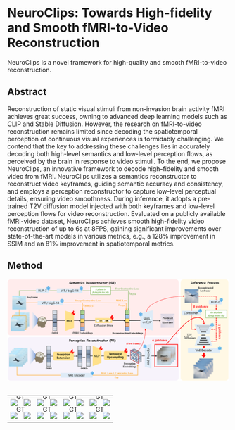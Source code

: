 # NeuroClips: Towards High-fidelity and Smooth fMRI-to-Video Reconstruction
NeuroClips is a novel framework for high-quality and smooth fMRI-to-video reconstruction. 
## Abstract
Reconstruction of static visual stimuli from non-invasion brain activity fMRI achieves great success, owning to advanced deep learning models such as CLIP and Stable Diffusion. However, the research on fMRI-to-video reconstruction remains limited since decoding the spatiotemporal perception of continuous visual experiences is formidably challenging. We contend that the key to addressing these challenges lies in accurately decoding both high-level semantics and low-level perception flows, as perceived by the brain in response to video stimuli.
To the end, we propose NeuroClips, an innovative framework to decode high-fidelity and smooth video from fMRI. NeuroClips utilizes a semantics reconstructor to reconstruct video keyframes, guiding semantic accuracy and consistency, and employs a perception reconstructor to capture low-level perceptual details, ensuring video smoothness. During inference, it adopts a pre-trained T2V diffusion model injected with both keyframes and low-level perception flows for video reconstruction.
Evaluated on a publicly available fMRI-video dataset, NeuroClips achieves smooth high-fidelity video reconstruction of up to 6s at 8FPS, gaining significant improvements over state-of-the-art models in various metrics, e.g., a 128% improvement in SSIM and an 81% improvement in spatiotemporal metrics.

## Method
![model](assets/model.png)

##
<table class="center">
      <tr style="line-height: 0">
      <td colspan="2" style="border: none; text-align: center">GT</td>
      <td colspan="2" style="border: none; text-align: center">GT</td>
      <td colspan="2" style="border: none; text-align: center">GT</td>
      <td colspan="2" style="border: none; text-align: center">GT</td>
      </tr>
      <tr>
      <td style="border: none"><img src="samples/0-a-car-is-driving-down-the-road,-8k-uhd,-dslr,.gif"></td>
      <td style="border: none"><img src="samples/93.gif"></td>
      <td style="border: none"><img src="samples/94.gif"></td>
      <td style="border: none"><img src="samples/95.gif"></td>
      <td style="border: none"><img src="samples/96.gif"></td>
      <td style="border: none"><img src="samples/108.gif"></td>
      <td style="border: none"><img src="samples/204.gif"></td>
      <td style="border: none"><img src="samples/281.gif"></td>
      </tr>
      <tr style="line-height: 0">
      <td colspan="2" style="border: none; text-align: center">GT</td>
      <td colspan="2" style="border: none; text-align: center">GT</td>
      <td colspan="2" style="border: none; text-align: center">GT</td>
      <td colspan="2" style="border: none; text-align: center">GT</td>
      </tr>
      <tr>
      <td style="border: none"><img src="samples/0-a-car-is-driving-down-the-road,-8k-uhd,-dslr,.gif"></td>
      <td style="border: none"><img src="samples/93.gif"></td>
      <td style="border: none"><img src="samples/94.gif"></td>
      <td style="border: none"><img src="samples/95.gif"></td>
      <td style="border: none"><img src="samples/96.gif"></td>
      <td style="border: none"><img src="samples/108.gif"></td>
      <td style="border: none"><img src="samples/204.gif"></td>
      <td style="border: none"><img src="samples/281.gif"></td>
      </tr>
  </table>

